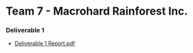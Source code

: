 # Team 7 - Macrohard Rainforest Inc.

### Deliverable 1
- [Deliverable 1 Report.pdf](https://github.com/CSCC01/Team7/blob/master/deliverable_1/Deliverable%201%20Report.pdf)
